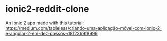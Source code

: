 # ionic2-reddit-clone
An Ionic 2 app made with this tutorial: https://medium.com/tableless/criando-uma-aplicação-móvel-com-ionic-2-e-angular-2-em-dez-passos-d812369f8999
